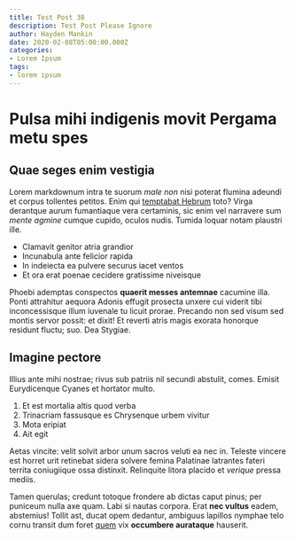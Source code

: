 ```yaml
---
title: Test Post 38
description: Test Post Please Ignore
author: Hayden Mankin
date: 2020-02-08T05:00:00.000Z
categories:
- Lorem Ipsum
tags:
- lorem ipsum
---
```


# Pulsa mihi indigenis movit Pergama metu spes

## Quae seges enim vestigia

Lorem markdownum intra te suorum *male non* nisi poterat flumina adeundi et
corpus tollentes petitos. Enim qui [temptabat
Hebrum](http://puer-nec.io/transit-solutum.html) toto? Virga derantque aurum
fumantiaque vera certaminis, sic enim vel narravere sum *mente agmine* cumque
cupido, oculos nudis. Tumida loquar notam plaustri ille.

- Clamavit genitor atria grandior
- Incunabula ante felicior rapida
- In indeiecta ea pulvere securus iacet ventos
- Et ora erat poenae cecidere gratissime niveisque

Phoebi ademptas conspectos **quaerit messes antemnae** cacumine illa. Ponti
attrahitur aequora Adonis effugit prosecta unxere cui viderit tibi
inconcessisque illum iuvenale tu licuit prorae. Precando non sed visum sed
montis servor possit: et dixit! Et reverti atris magis exorata honorque residunt
fluctu; suo. Dea Stygiae.

## Imagine pectore

Illius ante mihi nostrae; rivus sub patriis nil secundi abstulit, comes. Emisit
Eurydicenque Cyanes et hortator multo.

1. Et est mortalia altis quod verba
2. Trinacriam fassusque es Chrysenque urbem vivitur
3. Mota eripiat
4. Ait egit

Aetas vincite: velit solvit arbor unum sacros veluti ea nec in. Teleste vincere
est horret urit retinebat sidera solvere femina Palatinae latrantes fateri
territa coniugiique ossa distinxit. Relinquite litora placido et *verique*
pressa mediis.

Tamen querulas; credunt totoque frondere ab dictas caput pinus; per puniceum
nulla axe quam. Labi si nautas corpora. Erat **nec vultus** eadem, abstemius!
Tollit ast, ducat opem dedantur, ambiguus lapillos nymphae telo cornu transit
dum foret [quem](http://isto-est.net/ubi) vix **occumbere aurataque** hauserit.
